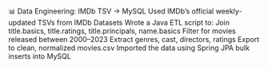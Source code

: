 📊 Data Engineering: IMDb TSV → MySQL
Used IMDb’s official weekly-updated TSVs from IMDb Datasets
Wrote a Java ETL script to:
Join title.basics, title.ratings, title.principals, name.basics
Filter for movies released between 2000–2023
Extract genres, cast, directors, ratings
Export to clean, normalized movies.csv
Imported the data using Spring JPA bulk inserts into MySQL

